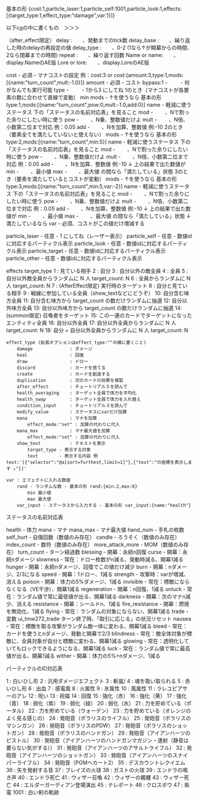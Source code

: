 基本の形
{cost:1,particle_laser:1,particle_self:1001,particle_look:1,effects:[{target_type:1,effect_type:"damage",var:1}]}

以下cgの中に書くもの　＞＞＞

（after_effect限定）
delay       :　　、発動までのtick数
delay_base  :　　、繰り返した時のdelayの再設定の値
delay_type  :　　、0-2 (1なら↑が開幕からの時間、2なら閉幕までの時間)
repeat      :　　、繰り返す回数
Name or name:　　、display.NameのAE版
Lore or lore:　　、display.LoreのAE版

cost            - 必須      - マナコストの設定 例：cost:3 or cost:{amount:3,type:1,mods:[{name:"turn_count",mult:-1.0}]}
    amount      - 必須      - コスト
    bypass:1    - 　　      - 何がなんでも実行可能
    type        - 　　      - 1から3 にしてね
        1のとき（マナコストが各要素の数に合わせて直線で変動）
            min
            mods   - ↑を使うなら 基本の形 type:1,mods:[{name:"turn_count",pow:0,mult:-1.0,add:0}]
                name    - 軽減に使うステータス  下の「ステータスの名前対応表」を見ること
                mod     - 　　、Nで割った余りにしたい時に使う
                pow     - 　　、N乗、整数値だけよ
                mult    - 　　、N倍、小数第二位まで対応 例：0.05
                add     - 　　、Nを加算、整数値 例:-10
        2のとき（要素全てを満たしていないと使えない）
            mods   - ↑を使うなら 基本の形 type:2,mods:[{name:"turn_count",min:5}]
                name    - 軽減に使うステータス  下の「ステータスの名前対応表」を見ること
                mod     - 　　、Nで割った余りにしたい時に使う
                pow     - 　　、N乗、整数値だけよ
                mult    - 　　、N倍、小数第二位まで対応 例：0.05
                add     - 　　、Nを加算、整数値 例:-10
                 ↓ 上の結果で出た数値が
                min     - 　　、最小値
                max     - 　　、最大値 の間なら「満たしている」状態
        3のとき（要素を満たしているとコストが変動）
            mods   - ↑を使うなら 基本の形 type:3,mods:[{name:"turn_count",min:5,var:-2}]
                name    - 軽減に使うステータス  下の「ステータスの名前対応表」を見ること
                mod     - 　　、Nで割った余りにしたい時に使う
                pow     - 　　、N乗、整数値だけよ
                mult    - 　　、N倍、小数第二位まで対応 例：0.05
                add     - 　　、Nを加算、整数値 例:-10
                 ↓ 上の結果で出た数値が
                min     - 　　、最小値
                max     - 　　、最大値 の間なら「満たしている」状態
                 ↓ 満たしているなら
                var     - 必須、コストがこの値だけ増減する

particle_laser  - 任意      - 1 にしてね（レーザー表示）
particle_self   - 任意      - 数値idに対応するパーティクル表示
particle_look   - 任意      - 数値idに対応するパーティクル表示
particle_target - 任意      - 数値idに対応するパーティクル表示
particle_other  - 任意      - 数値idに対応するパーティクル表示

effects
    target_type
        1 : 見ている相手
        2 : 自分
        3 : 自分以外の敵全員
        4 : 全員
        5 : 自分以外敵全員からランダムに N 人
            target_count: N
        6 : 全員からランダムに N 人
            target_count: N
        7 : (AfterEffect限定) 実行時のターゲット
        8 : 自分と見ている相手
        9 : 戦線に参加している全員（show_textなどにどうぞ）
        10: 自分含む味方全員
        11: 自分含む味方から target_count の数だけランダムに抽選
        12: 自分以外味方全員
        13: 自分以外味方から target_count の数だけランダムに抽選
        14: (summon限定) 召喚者をターゲット
        15: この一連のカードでターゲットになったエンティティ全員
        16: 自分以外全員
        17: 自分以外全員からランダムに N 人
            target_count: N
        18: 自分 + 自分以外全員からランダムに N 人
            target_count: N

    effect_type (拡張オプションはeffect_type:""の横に書くこと)
        damage              : ダメージ
        heal                : 回復
        draw                : ドロー
        discard             : カードを捨てる
        create              : カードを創造する
        duplication         : 次のカードの効果を複製
        after_effect        : チュートリアル５を読んで
        health_averaging    : ターゲット全員で体力を平均化
        health_swap         : ターゲット全員で体力を入れ替え
        condition_input     : チュートリアル３を読んで
        modify_value        : ステータスにvarだけ加算
        mana                : マナを加算
            effect_mode:"set" : 加算の代わりに代入
        mana_max            : マナ最大値を加算
            effect_mode:"set" : 加算の代わりに代入
        show_text           : テキストを表示
            target_type - 表示する対象
            text        - 表示する内容 例 text:'[{"selector":"@a[sort=furthest,limit=1]"},{"text":"の座標を表示します ↓"}]'
            
    var : エフェクトに入れる数値
        rand - ランダムな数 - 基本の形 rand:{min:2,max:6}
            min 最小値
            max 最大値
        var_input - ステータスから入力する - 基本の形 var_input:{name:"health"}























ステータスの名前対応表

health              - 体力
mana                - マナ
mana_max            - マナ最大値
hand_num            - 手札の枚数
self_hurt           - 自傷回数（数値のみ存在）
candle              - ろうそく（数値のみ存在）
index_count         - 数符（数値のみ存在）
more_attack_more    - MOM（数値のみ存在）
turn_count          - ターン経過数
blessing            - 開幕：永続n回復
curse               - 開幕：永続nダメージ
slowness            - 常在：ドロー枚数がn減る、発動時減る、開幕1減る
hunger              - 開幕：永続nダメージ、回復でこの値だけ減少
burn                - 開幕：nダメージ、2/3になる
speed               - 開幕：1ドロー、1減る
strength            - 攻撃時：varが増減、消える
poison              - 開幕：体力の5%ダメージ、1減る
invisible           - 常在：標敵にならなくなる（VE干渉）、開幕1減る
regeneration        - 開幕：n回復、1減る
unluck              - 常在：ランダム値で常に最低値が出る、開幕1減る
darkness            - 開幕：次のマナn減少、消える
resistance          - 開幕：シールドn、1減る
fire_resistance     - 開幕：燃焼を無効化、1減る
flying              - 常在：ランダムの対象にならない、開幕1減る
trade               - 変数 ui_tmw272_trade ターン終了時、「取引に応じる」の状況リセット
nausea              - 常在：標敵を取る攻撃がランダム敵一体に変わる、開幕1減る
bleed               - 常在：カードを使うとnダメージ、発動と開幕で2/3
blindness           - 常在：敵全体対象が標敵に、全員対象が自分と標敵に変わる、開幕1減る
glowing             - 常在：透明化していてもロックできるようになる、開幕1減る
luck                - 常在：ランダム値で常に最高値が出る、開幕1減る
wither              - 開幕：体力の5%+nダメージ、1減る



パーティクルのID対応表

1 : 白いひし形
2 : 汎用ダメージエフェクト
3 : 斬嵐/
4 : 魂を吸い取られる
5 : 赤いひし形
6 : 出血
7 : 感電風
8 : 火属性
9 : 氷属性
10 : 風属性
11 : ラレユピアサーのアレ
12 : 呪い
13 : 祝福
14 : 回復
15 : 強化（赤）
16 : 強化（黄）
17 : 強化（青）
18 : 弱化（紫）
19 : 弱化（緑）
20 : 弱化（水）
21 : 力を貯めている（ポータル）
22 : 力を貯めている（ウォーデン）
23 : 力を貯めている（オレンジのよく見る感じの）
24 : 発砲音（ポラリスのライフル）
25 : 発砲音（ポラリスのマシンガン）
26 : 発砲音（ポラリスのPDW）
27 : 発砲音（ポラリスのショットガン）
28 : 発砲音（ポラリスのハンドガン）
29 : 発砲音（アイアンハーツのピストル）
30 : 発砲音（アイアンハーツのハンドガンマガジン・連射（静音は要らない気がする））
31 : 発砲音（アイアンハーツのアサルトライフル）
32 : 発砲音（アイアンハーツのショットガン）
33 : 発砲音（アイアンハーツのスナイパーライフル）
34 : 発砲音（PGMヘカート2）
35 : デスカウントレクイエム
36 : 矢を発射する音
37 : ブレイズの火球
38 : ガストの火球
39 : エンドラの鳴き声
40 : エンドラ死亡
41 : ウィザー召喚
42 : ウィザーの髑髏
43 : ウィザー死亡
44 : エルダーガーディアン登場演出
45 : テレポート
46 : クロスボウ
47 : 紫電
1001 : 白い剣の軌跡